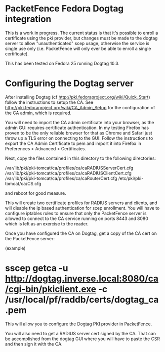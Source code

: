 PacketFence Fedora Dogtag integration
====================================

This is a work in progress.
The current status is that it's possible to enroll a certificate using the pki provider, but changes must be made to the dogtag server to allow "unauthenticated" scep usage, otherwise the service is single use only (i.e. PacketFence will only ever be able to enroll a single certificate).

This has been tested on Fedora 25 running Dogtag 10.3.
    
Configuring the Dogtag server
============================

After installing Dogtag (cf http://pki.fedoraproject.org/wiki/Quick_Start) follow the instructions to setup the CA.
See http://pki.fedoraproject.org/wiki/CA_Admin_Setup for the configuration of the CA admin, which is required.

You will need to import the CA admin certificate into your browser, as the admin GUI requires certificate authentication. In my testing Firefox has proven to be the only reliable browser for that as Chrome and Safari just throw up a TLS error on connecting to the GUI.
Follow the instructions to export the CA Admin Certificate to pem and import it into Firefox in Preferences > Advanced > Certificates.


Next, copy the files contained in this directory to the following directories: 

/var/lib/pki/pki-tomcat/ca/profiles/ca/caRADIUSServerCert.cfg
/var/lib/pki/pki-tomcat/ca/profiles/ca/caRADIUSClientCert.cfg
/var/lib/pki/pki-tomcat/ca/profiles/ca/caRouterCert.cfg
/etc/pki/pki-tomcat/ca/CS.cfg

and reboot for good measure.

This will create two certificate profiles for RADIUS servers and clients, and will disable the ip based authentication for scep enrollment.
You will have to configure iptables rules to ensure that only the PacketFence server is allowed to connect to the CA service running on ports 8443 and 8080 which is left as an exercise to the reader.

Once you have configured the CA on Dogtag, get a copy of the CA cert on the PacketFence server: 

(example)
# sscep getca -u http://dogtag.inverse.local:8080/ca/cgi-bin/pkiclient.exe -c /usr/local/pf/raddb/certs/dogtag_ca.pem

This will allow you to configure the Dogtag PKI provider in PacketFence.

You will also need to get a RADIUS server cert signed by the CA. 
That can be accomplished from the dogtag GUI where you will have to paste the CSR and then sign it with the CA.
